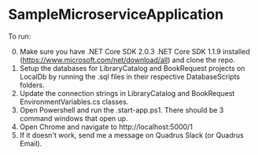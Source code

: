 # SampleMicroserviceApplication

To run:

0. Make sure you have .NET Core SDK 2.0.3 .NET Core SDK 1.1.9 installed (https://www.microsoft.com/net/download/all) and clone the repo.
1. Setup the databases for LibraryCatalog and BookRequest projects on LocalDb by running the .sql files in their respective DatabaseScripts folders. 
2. Update the connection strings in LibraryCatalog and BookRequest EnvironmentVariables.cs classes.
3. Open Powershell and run the .start-app.ps1.  There should be 3 command windows that open up.
4. Open Chrome and navigate to http://localhost:5000/1
5. If it doesn't work, send me a message on Quadrus Slack (or Quadrus Email).
